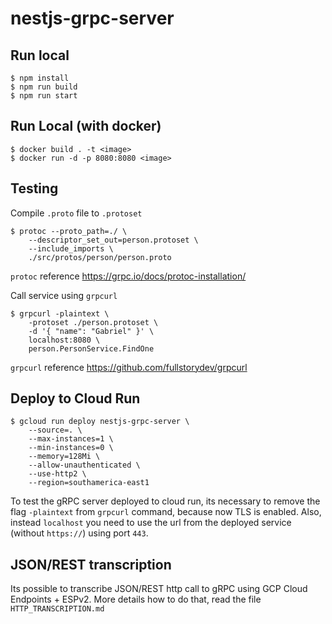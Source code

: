 # nestjs-grpc-server

## Run local

```shell
$ npm install
$ npm run build
$ npm run start
```

## Run Local (with docker)

```shell
$ docker build . -t <image>
$ docker run -d -p 8080:8080 <image>
```

## Testing

Compile `.proto` file to `.protoset`

```shell
$ protoc --proto_path=./ \
    --descriptor_set_out=person.protoset \
    --include_imports \
    ./src/protos/person/person.proto
```

`protoc` reference https://grpc.io/docs/protoc-installation/

Call service using `grpcurl`

```shell
$ grpcurl -plaintext \
    -protoset ./person.protoset \
    -d '{ "name": "Gabriel" }' \
    localhost:8080 \
    person.PersonService.FindOne
```

`grpcurl` reference https://github.com/fullstorydev/grpcurl

## Deploy to Cloud Run

```shell
$ gcloud run deploy nestjs-grpc-server \
    --source=. \
    --max-instances=1 \
    --min-instances=0 \
    --memory=128Mi \
    --allow-unauthenticated \
    --use-http2 \
    --region=southamerica-east1
```

To test the gRPC server deployed to cloud run, its necessary to remove the flag `-plaintext` from `grpcurl` command, because now TLS is enabled. Also, instead `localhost` you need to use the url from the deployed service (without `https://`) using port `443`.

## JSON/REST transcription

Its possible to transcribe JSON/REST http call to gRPC using GCP Cloud Endpoints + ESPv2. More details how to do that, read the file `HTTP_TRANSCRIPTION.md`
